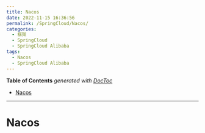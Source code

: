```yaml
---
title: Nacos
date: 2022-11-15 16:36:56
permalink: /SpringCloud/Nacos/
categories:
  - 框架
  - SpringCloud
  - SpringCloud Alibaba
tags:
  - Nacos
  - SpringCloud Alibaba
---
```

<!-- START doctoc generated TOC please keep comment here to allow auto update -->
<!-- DON'T EDIT THIS SECTION, INSTEAD RE-RUN doctoc TO UPDATE -->
**Table of Contents**  *generated with [DocToc](https://github.com/thlorenz/doctoc)*

- [Nacos](#nacos)

<!-- END doctoc generated TOC please keep comment here to allow auto update -->

---

# Nacos



